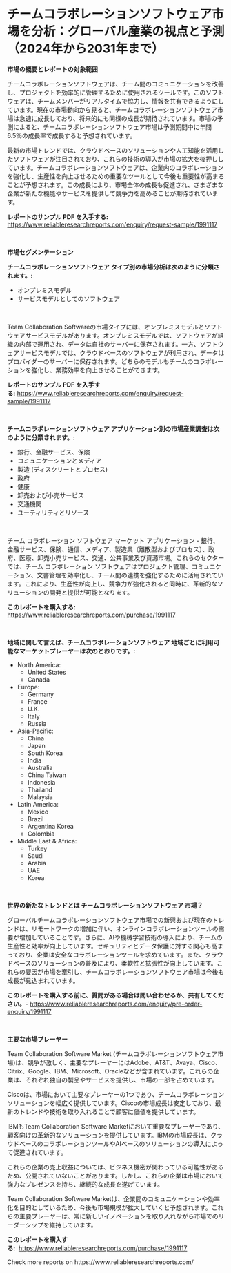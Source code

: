 <p><h1>チームコラボレーションソフトウェア市場を分析：グローバル産業の視点と予測（2024年から2031年まで）</h1></p><p><strong>市場の概要とレポートの対象範囲</strong></p>
<p><p>チームコラボレーションソフトウェアは、チーム間のコミュニケーションを改善し、プロジェクトを効率的に管理するために使用されるツールです。このソフトウェアは、チームメンバーがリアルタイムで協力し、情報を共有できるようにしています。現在の市場動向から見ると、チームコラボレーションソフトウェア市場は急速に成長しており、将来的にも同様の成長が期待されています。市場の予測によると、チームコラボレーションソフトウェア市場は予測期間中に年間6.5％の成長率で成長すると予想されています。</p><p>最新の市場トレンドでは、クラウドベースのソリューションや人工知能を活用したソフトウェアが注目されており、これらの技術の導入が市場の拡大を後押ししています。チームコラボレーションソフトウェアは、企業内のコラボレーションを強化し、生産性を向上させるための重要なツールとして今後も重要性が高まることが予想されます。この成長により、市場全体の成長も促進され、さまざまな企業が新たな機能やサービスを提供して競争力を高めることが期待されています。</p></p>
<p><strong>レポートのサンプル PDF を入手する:</strong> <a href="https://www.reliableresearchreports.com/enquiry/request-sample/1991117">https://www.reliableresearchreports.com/enquiry/request-sample/1991117</a></p>
<p>&nbsp;</p>
<p><strong>市場セグメンテーション</strong></p>
<p><strong>チームコラボレーションソフトウェア タイプ別の市場分析は次のように分類されます。:</strong></p>
<p><ul><li>オンプレミスモデル</li><li>サービスモデルとしてのソフトウェア</li></ul></p>
<p>&nbsp;</p>
<p><p>Team Collaboration Softwareの市場タイプには、オンプレミスモデルとソフトウェアサービスモデルがあります。オンプレミスモデルでは、ソフトウェアが組織の内部で運用され、データは自社のサーバーに保存されます。一方、ソフトウェアサービスモデルでは、クラウドベースのソフトウェアが利用され、データはプロバイダーのサーバーに保存されます。どちらのモデルもチームのコラボレーションを強化し、業務効率を向上させることができます。</p></p>
<p><strong>レポートのサンプル PDF を入手する:</strong>&nbsp;<a href="https://www.reliableresearchreports.com/enquiry/request-sample/1991117">https://www.reliableresearchreports.com/enquiry/request-sample/1991117</a></p>
<p>&nbsp;</p>
<p><strong> チームコラボレーションソフトウェア アプリケーション別の市場産業調査は次のように分類されます。:</strong></p>
<p><ul><li>銀行、金融サービス、保険</li><li>コミュニケーションとメディア</li><li>製造 (ディスクリートとプロセス)</li><li>政府</li><li>健康</li><li>卸売および小売サービス</li><li>交通機関</li><li>ユーティリティとリソース</li></ul></p>
<p>&nbsp;</p>
<p><p>チーム コラボレーション ソフトウェア マーケット アプリケーション - 銀行、金融サービス、保険、通信、メディア、製造業（離散型およびプロセス）、政府、医療、卸売小売サービス、交通、公共事業及び資源市場。これらのセクターでは、チーム コラボレーション ソフトウェアはプロジェクト管理、コミュニケーション、文書管理を効率化し、チーム間の連携を強化するために活用されています。これにより、生産性が向上し、競争力が強化されると同時に、革新的なソリューションの開発と提供が可能となります。</p></p>
<p><strong>このレポートを購入する:</strong>&nbsp; <a href="https://www.reliableresearchreports.com/purchase/1991117">https://www.reliableresearchreports.com/purchase/1991117</a></p>
<p>&nbsp;</p>
<p><strong>地域に関して言えば、チームコラボレーションソフトウェア 地域ごとに利用可能なマーケットプレーヤーは次のとおりです。:</strong></p>
<p><ul>
    <li>
        North America:
        <ul>
            <li>United States</li>
            <li>Canada</li>
        </ul>
    </li>
    <li>
        Europe:
        <ul>
            <li>Germany</li>
            <li>France</li>
            <li>U.K.</li>
            <li>Italy</li>
            <li>Russia</li>
        </ul>
    </li>
    <li>
        Asia-Pacific:
        <ul>
            <li>China</li>
            <li>Japan</li>
            <li>South Korea</li>
            <li>India</li>
            <li>Australia</li>
            <li>China Taiwan</li>
            <li>Indonesia</li>
            <li>Thailand</li>
            <li>Malaysia</li>
        </ul>
    </li>
    <li>
        Latin America:
        <ul>
            <li>Mexico</li>
            <li>Brazil</li>
            <li>Argentina Korea</li>
            <li>Colombia</li>
        </ul>
    </li>
    <li>
        Middle East & Africa:
        <ul>
            <li>Turkey</li>
            <li>Saudi</li>
            <li>Arabia</li>
            <li>UAE</li>
            <li>Korea</li>
        </ul>
    </li>
    </ul></p>
<p>&nbsp;</p>
<p><strong>世界の新たなトレンドとは チームコラボレーションソフトウェア 市場？</strong></p>
<p><p>グローバルチームコラボレーションソフトウェア市場での新興および現在のトレンドは、リモートワークの増加に伴い、オンラインコラボレーションツールの需要が増加していることです。さらに、AIや機械学習技術の導入により、チームの生産性と効率が向上しています。セキュリティとデータ保護に対する関心も高まっており、企業は安全なコラボレーションツールを求めています。また、クラウドベースのソリューションの普及により、柔軟性と拡張性が向上しています。これらの要因が市場を牽引し、チームコラボレーションソフトウェア市場は今後も成長が見込まれています。</p></p>
<p><strong>このレポートを購入する前に、質問がある場合は問い合わせるか、共有してください。</strong>- <a href="https://www.reliableresearchreports.com/enquiry/pre-order-enquiry/1991117">https://www.reliableresearchreports.com/enquiry/pre-order-enquiry/1991117</a></p>
<p>&nbsp;</p>
<p><strong>主要な市場プレーヤー</strong></p>
<p><p>Team Collaboration Software Market (チームコラボレーションソフトウェア市場)は、競争が激しく、主要なプレーヤーにはAdobe、AT&T、Avaya、Cisco、Citrix、Google、IBM、Microsoft、Oracleなどが含まれています。これらの企業は、それぞれ独自の製品やサービスを提供し、市場の一部を占めています。</p><p>Ciscoは、市場において主要なプレーヤーの1つであり、チームコラボレーションソリューションを幅広く提供しています。Ciscoの市場成長は安定しており、最新のトレンドや技術を取り入れることで顧客に価値を提供しています。</p><p>IBMもTeam Collaboration Software Marketにおいて重要なプレーヤーであり、顧客向けの革新的なソリューションを提供しています。IBMの市場成長は、クラウドベースのコラボレーションツールやAIベースのソリューションの導入によって促進されています。</p><p>これらの企業の売上収益については、ビジネス機密が関わっている可能性があるため、公開されていないことがあります。しかし、これらの企業は市場において強力なプレゼンスを持ち、継続的な成長を遂げています。</p><p>Team Collaboration Software Marketは、企業間のコミュニケーションや効率化を目的としているため、今後も市場規模が拡大していくと予想されます。これらの主要プレーヤーは、常に新しいイノベーションを取り入れながら市場でのリーダーシップを維持しています。</p></p>
<p><strong>このレポートを購入する:</strong>&nbsp;&nbsp;<a href="https://www.reliableresearchreports.com/purchase/1991117">https://www.reliableresearchreports.com/purchase/1991117</a></p>
<p>Check more reports on https://www.reliableresearchreports.com/</p>